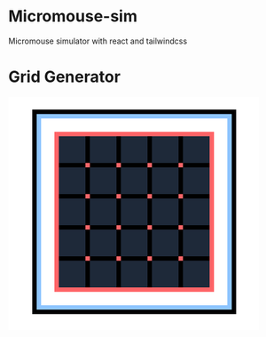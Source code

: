 # Micromouse-sim

Micromouse simulator with react and tailwindcss

# Grid Generator

![grid-gen-img](images/./imgGridGen.png)

